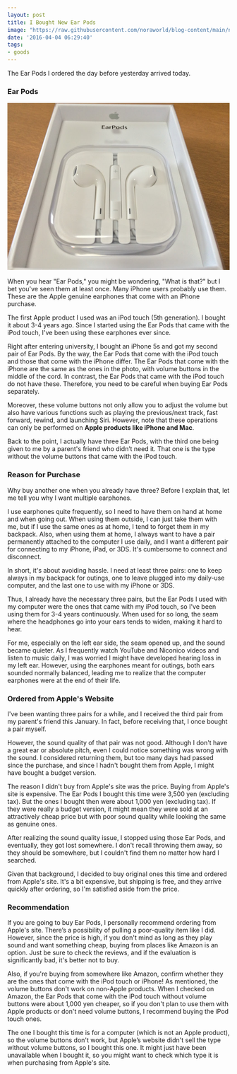 ```yaml
---
layout: post
title: I Bought New Ear Pods
image: "https://raw.githubusercontent.com/noraworld/blog-content/main/new-ear-pods/IMG_2477.JPG"
date: '2016-04-04 06:29:40'
tags:
- goods
---
```


The Ear Pods I ordered the day before yesterday arrived today.

### Ear Pods
![Ear Pods](https://raw.githubusercontent.com/noraworld/blog-content/main/new-ear-pods/IMG_2477.JPG)

When you hear "Ear Pods," you might be wondering, "What is that?" but I bet you've seen them at least once. Many iPhone users probably use them. These are the Apple genuine earphones that come with an iPhone purchase.

The first Apple product I used was an iPod touch (5th generation). I bought it about 3-4 years ago. Since I started using the Ear Pods that came with the iPod touch, I've been using these earphones ever since.

Right after entering university, I bought an iPhone 5s and got my second pair of Ear Pods. By the way, the Ear Pods that come with the iPod touch and those that come with the iPhone differ. The Ear Pods that come with the iPhone are the same as the ones in the photo, with volume buttons in the middle of the cord. In contrast, the Ear Pods that came with the iPod touch do not have these. Therefore, you need to be careful when buying Ear Pods separately.

Moreover, these volume buttons not only allow you to adjust the volume but also have various functions such as playing the previous/next track, fast forward, rewind, and launching Siri. However, note that these operations can only be performed on **Apple products like iPhone and Mac**.

Back to the point, I actually have three Ear Pods, with the third one being given to me by a parent's friend who didn’t need it. That one is the type without the volume buttons that came with the iPod touch.

### Reason for Purchase
Why buy another one when you already have three? Before I explain that, let me tell you why I want multiple earphones.

I use earphones quite frequently, so I need to have them on hand at home and when going out. When using them outside, I can just take them with me, but if I use the same ones as at home, I tend to forget them in my backpack. Also, when using them at home, I always want to have a pair permanently attached to the computer I use daily, and I want a different pair for connecting to my iPhone, iPad, or 3DS. It's cumbersome to connect and disconnect.

In short, it's about avoiding hassle. I need at least three pairs: one to keep always in my backpack for outings, one to leave plugged into my daily-use computer, and the last one to use with my iPhone or 3DS.

Thus, I already have the necessary three pairs, but the Ear Pods I used with my computer were the ones that came with my iPod touch, so I've been using them for 3-4 years continuously. When used for so long, the seam where the headphones go into your ears tends to widen, making it hard to hear.

For me, especially on the left ear side, the seam opened up, and the sound became quieter. As I frequently watch YouTube and Niconico videos and listen to music daily, I was worried I might have developed hearing loss in my left ear. However, using the earphones meant for outings, both ears sounded normally balanced, leading me to realize that the computer earphones were at the end of their life.

### Ordered from Apple's Website
I've been wanting three pairs for a while, and I received the third pair from my parent's friend this January. In fact, before receiving that, I once bought a pair myself.

However, the sound quality of that pair was not good. Although I don't have a great ear or absolute pitch, even I could notice something was wrong with the sound. I considered returning them, but too many days had passed since the purchase, and since I hadn't bought them from Apple, I might have bought a budget version.

The reason I didn't buy from Apple's site was the price. Buying from Apple's site is expensive. The Ear Pods I bought this time were 3,500 yen (excluding tax). But the ones I bought then were about 1,000 yen (excluding tax). If they were really a budget version, it might mean they were sold at an attractively cheap price but with poor sound quality while looking the same as genuine ones.

After realizing the sound quality issue, I stopped using those Ear Pods, and eventually, they got lost somewhere. I don't recall throwing them away, so they should be somewhere, but I couldn't find them no matter how hard I searched.

Given that background, I decided to buy original ones this time and ordered from Apple's site. It's a bit expensive, but shipping is free, and they arrive quickly after ordering, so I'm satisfied aside from the price.

### Recommendation
If you are going to buy Ear Pods, I personally recommend ordering from Apple's site. There’s a possibility of pulling a poor-quality item like I did. However, since the price is high, if you don't mind as long as they play sound and want something cheap, buying from places like Amazon is an option. Just be sure to check the reviews, and if the evaluation is significantly bad, it's better not to buy.

Also, if you're buying from somewhere like Amazon, confirm whether they are the ones that come with the iPod touch or iPhone! As mentioned, the volume buttons don't work on non-Apple products. When I checked on Amazon, the Ear Pods that come with the iPod touch without volume buttons were about 1,000 yen cheaper, so if you don't plan to use them with Apple products or don't need volume buttons, I recommend buying the iPod touch ones.

The one I bought this time is for a computer (which is not an Apple product), so the volume buttons don't work, but Apple’s website didn't sell the type without volume buttons, so I bought this one. It might just have been unavailable when I bought it, so you might want to check which type it is when purchasing from Apple's site.

